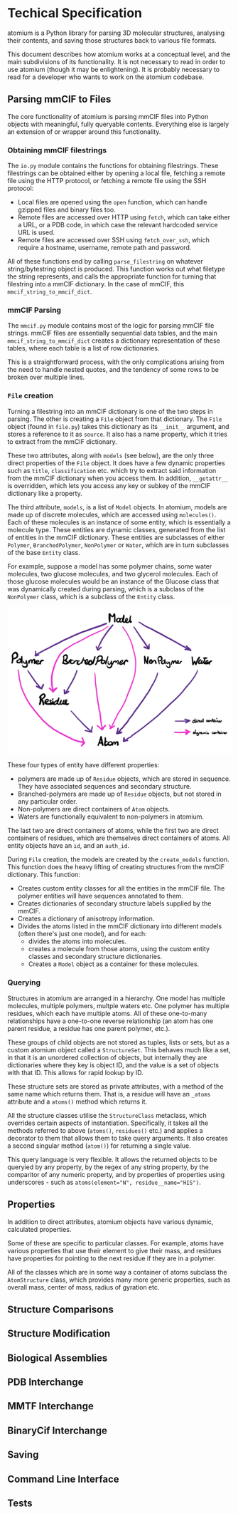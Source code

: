 # Techical Specification

atomium is a Python library for parsing 3D molecular structures, analysing their contents, and saving those structures back to various file formats.

This document describes how atomium works at a conceptual level, and the main subdivisions of its functionality. It is not necessary to read in order to use atomium (though it may be enlightening). It is probably necessary to read for a developer who wants to work on the atomium codebase.

## Parsing mmCIF to Files

The core functionality of atomium is parsing mmCIF files into Python objects with meaningful, fully queryable contents. Everything else is largely an extension of or wrapper around this functionality.

### Obtaining mmCIF filestrings

The `io.py` module contains the functions for obtaining filestrings. These filestrings can be obtained either by opening a local file, fetching a remote file using the HTTP protocol, or fetching a remote file using the SSH protocol:

- Local files are opened using the `open` function, which can handle gzipped files and binary files too.
- Remote files are accessed over HTTP using `fetch`, which can take either a URL, or a PDB code, in which case the relevant hardcoded service URL is used.
- Remote files are accessed over SSH using `fetch_over_ssh`, which require a hostname, username, remote path and password.

All of these functions end by calling `parse_filestring` on whatever string/bytestring object is produced. This function works out what filetype the string represents, and calls the appropriate function for turning that filestring into a mmCIF dictionary. In the case of mmCIF, this `mmcif_string_to_mmcif_dict`.

### mmCIF Parsing

The `mmcif.py` module contains most of the logic for parsing mmCIF file strings. mmCIF files are essentially sequential data tables, and the main `mmcif_string_to_mmcif_dict` creates a dictionary representation of these tables, where each table is a list of row dictionaries.

This is a straightforward process, with the only complications arising from the need to handle nested quotes, and the tendency of some rows to be broken over multiple lines.

### `File` creation

Turning a filestring into an mmCIF dictionary is one of the two steps in parsing. The other is creating a `File` object from that dictionary. The `File` object (found in `file.py`) takes this dictionary as its `__init__` argument, and stores a reference to it as `source`. It also has a name property, which it tries to extract from the mmCIF dictionary.

These two attributes, along with `models` (see below), are the only three direct properties of the `File` object. It does have a few dynamic properties such as `title`, `classification` etc. which try to extract said information from the mmCIF dictionary when you access them. In addition, `__getattr__` is overridden, which lets you access any key or subkey of the mmCIF dictionary like a property.

The third attribute, `models`, is a list of `Model` objects. In atomium, models are made up of discrete molecules, which are accessed using `molecules()`. Each of these molecules is an instance of some entity, which is essentially a molecule type. These entities are dynamic classes, generated from the list of entities in the mmCIF dictionary. These entities are subclasses of either `Polymer`, `BranchedPolymer`, `NonPolymer` or `Water`, which are in turn subclasses of the base `Entity` class.

For example, suppose a model has some polymer chains, some water molecules, two glucose molecules, and two glycerol molecules. Each of those glucose molecules would be an instance of the Glucose class that was dynamically created during parsing, which is a subclass of the `NonPolymer` class, which is a subclass of the `Entity` class.

![relationships](relationships.jpg)

 These four types of entity have different properties:

- polymers are made up of `Residue` objects, which are stored in sequence. They have associated sequences and secondary structure.
- Branched-polymers are made up of `Residue` objects, but not stored in any particular order.
- Non-polymers are direct containers of `Atom` objects.
- Waters are functionally equivalent to non-polymers in atomium.

The last two are direct containers of atoms, while the first two are direct containers of residues, which are themselves direct containers of atoms. All entity objects have an `id`, and an `auth_id`.

During `File` creation, the models are created by the `create_models` function. This function does the heavy lifting of creating structures from the mmCIF dictionary. This function:

- Creates custom entity classes for all the entities in the mmCIF file. The polymer entities will have sequences annotated to them.
- Creates dictionaries of secondary structure labels supplied by the mmCIF.
- Creates a dictionary of anisotropy information.
- Divides the atoms listed in the mmCIF dictionary into different models (often there's just one model), and for each:
  - divides the atoms into molecules.
  - creates a molecule from those atoms, using the custom entity classes and secondary structure dictionaries.
  - Creates a `Model` object as a container for these molecules.

### Querying

Structures in atomium are arranged in a hierarchy. One model has multiple molecules, multiple polymers, multple waters etc. One polymer has multiple residues, which each have multiple atoms. All of these one-to-many relationships have a one-to-one reverse relationship (an atom has one parent residue, a residue has one parent polymer, etc.).

These groups of child objects are not stored as tuples, lists or sets, but as a custom atomium object called a `StructureSet`. This behaves much like a set, in that it is an unordered collection of objects, but internally they are dictionaries where they key is object ID, and the value is a set of objects with that ID. This allows for rapid lookup by ID.

These structure sets are stored as private attributes, with a method of the same name which returns them. That is, a residue will have an `_atoms` attribute and a `atoms()` method which returns it.

All the structure classes utilise the `StructureClass` metaclass, which overrides certain aspects of instantiation. Specifically, it takes all the methods referred to above (`atoms()`, `residues()` etc.) and applies a decorator to them that allows them to take query arguments. It also creates a second singular method (`atom()`) for returning a single value.

This query language is very flexible. It allows the returned objects to be queryied by any property, by the regex of any string property, by the comparitor of any numeric property, and by properties of properties using underscores - such as `atoms(element="N", residue__name="HIS")`.

## Properties

In addition to direct attributes, atomium objects have various dynamic, calculated properties.

Some of these are specific to particular classes. For example, atoms have various properties that use their element to give their mass, and residues have properties for pointing to the next residue if they are in a polymer.

All of the classes which are in some way a container of atoms subclass the `AtomStructure` class, which provides many more generic properties, such as overall mass, center of mass, radius of gyration etc.

## Structure Comparisons

## Structure Modification

## Biological Assemblies

## PDB Interchange

## MMTF Interchange

## BinaryCif Interchange

## Saving

## Command Line Interface

## Tests